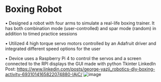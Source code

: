 # Boxing Robot
•	Designed a robot with four arms to simulate a real-life boxing trainer. 
It has both combination mode (user-controlled) and spar mode (random) in addition to timed practice sessions

•	Utilized 4 high torque servo motors controlled by an Adafruit driver and integrated different speed options for the user

•	Device uses a Raspberry Pi 4 to control the servos and a screen connected to the RPI displays the GUI made with python Tkinter
LinkedIn Post:
https://www.linkedin.com/posts/george-yazji_robotics-diy-boxing-activity-6931014165822074880-IAjC/
![image](https://user-images.githubusercontent.com/76963708/172540355-9f12a1c7-3782-4749-a498-20195258d0d6.png)

